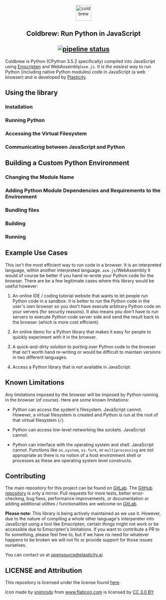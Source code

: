 <div align="center"><img src="https://gitlab.com/Plasticity/coldbrew/raw/master/images/coldbrew.png" alt="coldbrew" height="50"></div>

## <div align="center">Coldbrew: Run Python in JavaScript<br /><br />[![pipeline status](https://gitlab.com/Plasticity/coldbrew/badges/master/pipeline.svg)](https://gitlab.com/Plasticity/coldbrew/commits/master)</div>

Coldbrew is Python (CPython 3.5.2 specifically) compiled into JavaScript using [Emscripten](https://github.com/kripken/emscripten) and WebAssembly/`asm.js`. It is *the easiest way* to run Python (including native Python modules) code in JavaScript (a web browser) and is developed by [Plasticity](https://www.plasticity.ai/).
## Using the library

### Installation
### Running Python
### Accessing the Virtual Filesystem
### Communicating between JavaScript and Python

## Building a Custom Python Environment

### Changing the Module Name
### Adding Python Module Dependencies and Requirements to the Environment
### Bundling files
### Building
### Running

## Example Use Cases

This isn't the most efficient way to run code in a browser. It is an interpreted language, within another interpreted language. `asm.js`/WebAssembly It would of course be better if you hand re-wrote your Python code for the browser. There are be a few legitimate cases where this library would be useful however:

1. An online IDE / coding tutorial website that wants to let people run Python code in a sandbox. It is better to run the Python code in the user's own browser so you don't have execute arbitrary Python code on your servers (for security reasons). It also means you don't have to run servers to execute Python code server side and send the result back to the browser (which is more cost efficient).

2. An online demo for a Python library that makes it easy for people to quickly experiment with it in the browser.

3. A quick-and-dirty solution to porting over Python code to the browser that isn't worth hand re-writing or would be difficult to maintain versions in two different languages. 

4. Access a Python library that is not available in JavaScript. 

## Known Limitations

Any limitations imposed by the browser will be imposed by Python running in the browser (of course). Here are some known limitations:

* Python can access the system's filesystem. JavaScript cannot. However, a virtual filesystem is created and Python is run at the root of that virtual filesystem (`/`).

* Python can access low-level networking like sockets. JavaScript cannot.

* Python can interface with the operating system and shell. JavaScript cannot. Functions like `os.system`, `os.fork`, or `multiprocessing` are not appropriate as there is no notion of a host environment shell or processes as these are operating system level constructs.

## Contributing
The main repository for this project can be found on [GitLab](https://gitlab.com/Plasticity/coldbrew). The [GitHub repository](https://github.com/plasticityai/coldbrew) is only a mirror. Pull requests for more tests, better error-checking, bug fixes, performance improvements, or documentation or adding additional utilties / functionalities are welcome on [GitLab](https://gitlab.com/Plasticity/coldbrew).

**Please note**: This library is being actively maintained as we use it. However, due to the nature of compiling a whole other language's interpereter into JavaScript using a tool like Emscripten, certain things might not work or be accessible due to Emscripten's limitations. If you want to contribute a PR to fix something, please feel free to, but if we have no need for whatever happens to be broken we will not fix or provide support for those issues ourselves.

You can contact us at [opensource@plasticity.ai](mailto:opensource@plasticity.ai).


## LICENSE and Attribution

This repository is licensed under the license found [here](LICENSE.txt).

<div>Icon made by <a href="https://www.flaticon.com/authors/xnimrodx" title="xnimrodx">xnimrodx</a> from <a href="https://www.flaticon.com/"           title="Flaticon">www.flaticon.com</a> is licensed by <a href="http://creativecommons.org/licenses/by/3.0/"          title="Creative Commons BY 3.0" target="_blank">CC 3.0 BY</a></div>